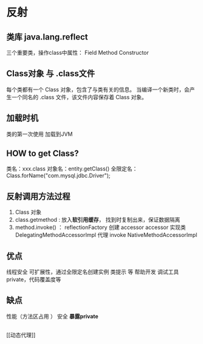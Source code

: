 # 反射
## 类库 java.lang.reflect
三个重要类，操作class中属性：
Field
Method
Constructor

## Class对象 与 .class文件
每个类都有一个 Class 对象，包含了与类有关的信息。
当编译一个新类时，会产生一个同名的 .class 文件，该文件内容保存着 Class 对象。

## 加载时机
类的第一次使用 加载到JVM

## HOW to get Class? 
类名：xxx.class
对象名：entity.getClass()
全限定名：Class.forName("com.mysql.jdbc.Driver");


## 反射调用方法过程
1. Class 对象
2. class.getmethod : 放入**软引用缓存**， 找到时复制出来，保证数据隔离
2. method.invoke() ：
reflectionFactory 创建 accessor
accessor 实现类 DelegatingMethodAccessorImpl 代理 invoke NativeMethodAccessorImpl


## 优点
线程安全
可扩展性，通过全限定名创建实例
类提示 等 帮助开发
调试工具 private，代码覆盖度等

## 缺点
性能（方法区占用 ）
安全 
**暴露private**


## 
[[动态代理]]